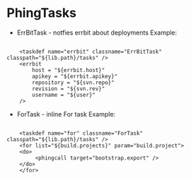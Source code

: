 PhingTasks
==========

* ErrBitTask - notfies errbit about deployments
Example:
```

    <taskdef name="errbit" classname="ErrBitTask" classpath="${lib.path}/tasks" />
    <errbit
        host = "${errbit.host}"
        apikey = "${errbit.apikey}"
        repository = "${svn.repo}" 
        revision = "${svn.rev}"
        username = "${user}"
    />
```
* ForTask - inline For task
Example:
```

    <taskdef name="for" classname="ForTask" classpath="${lib.path}/tasks" />
    <for list="${build.projects}" param="build.project">
    <do>
         <phingcall target="bootstrap.export" />
    </do>
    </for>
```
